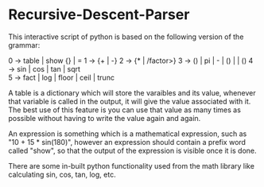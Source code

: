 # Recursive-Descent-Parser
This interactive script of python is based on the following version of the grammar: 

0     <statement> → table | show <exp>{<exp>} | <id> = <exp> 
1     <exp> → <term>{+<term> | -<term>} 
2     <term> → <factor>{*<factor> | /factor>} 
3     <factor> → (<exp>) | pi | - | <func>(<exp>) | <atomic> | <extra>(<exp>) 
4     <func> → sin | cos | tan | sqrt  
5     <extra> → fact | log | floor | ceil | trunc

A table is a dictionary which will store the varaibles and its value, whenever that variable is called in the output, it will give the value associated with it. The best use of this feature is you can use that value as many times as possible without having to write the value again and again.

An expression is something which is a mathematical expression, such as "10 + 15 * sin(180)", however an expression should contain a prefix word called "show", so that the output of the expression is visible once it is done.

There are some in-built python functionality used from the math library like calculating sin, cos, tan, log, etc. 
